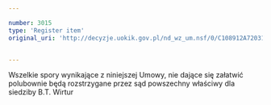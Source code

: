 ```yaml
---

number: 3015
type: 'Register item'
original_uri: 'http://decyzje.uokik.gov.pl/nd_wz_um.nsf/0/C108912A72031EDCC12579DD002F3B50?OpenDocument'


---
```


Wszelkie spory wynikające z niniejszej Umowy, nie dające się załatwić polubownie będą rozstrzygane przez sąd powszechny właściwy dla siedziby B.T. Wirtur

